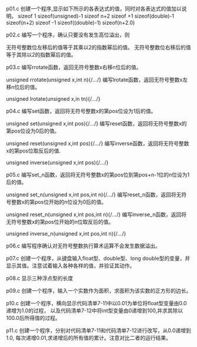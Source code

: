 p01.c
创建一个程序,显示如下所示的各表达式的值，同时对各表达式的值加以说明。
sizeof 1        sizeof(unsigned)-1      sizeof n+2
sizeof +1       sizeof(double)-1        sizeof(n+2)
sizeof -1       sizeof((double)-1)      sizeof(n+2.0)

p02.c
编写一个程序，确认只要没有发生高位溢出，则

无符号整数位左移后的值等于其乘以2的指数幂后的值。
无符号整数位右移后的值等于其除以2的指数幂后的值。

p03.c
编写rrotate函数，返回无符号整数x右移n位后的值。

unsigned rrotate(unsigned x,int n){/*...*/}
编写lrotate函数，返回无符号整数x左移n位后的值。

unsigned lrotate(unsigned x,in tn){/*...*/}

p04.c
编写set函数，返回将无符号整数x的第pos位设为1后的值。

unsigned set(unsigned x,int pos){/*...*/}
编写reset函数，返回将无符号整数x的第pos位设为0后的值。

unsigned reset(unsigned x,int pos){/*...*/}
编写inverse函数，返回将无符号整数x的第pos位取反后的值.

unsigned inverse(unsigned x,int pos){/*...*/}

p05.c
编写set_n函数，返回将无符号整数x的第pos位到第pos+n-1位的n位设为1后的值。

unsigned set_n(unsigned x,int pos,int n){/*...*/}
编写reset_n函数，返回将无符号整数x的第pos位开始的n位设为0后的值。

unsigned reset_n(unsigned x,int pos,int n){/*...*/}
编写inverse_n函数，返回将无符号整数x的第pos位开始的n位取反后的值。

unsigned inverse_n(unsigned x,int pos,int n){/*...*/}


p06.c
编写程序确认对无符号整数执行算术运算不会发生数据溢出。

p07.c
创建一个程序，从键盘输入float型、double型、long double型的变量，并显示其值。注意试着输入各种各样的值，并验证其动作。

p08.c
显示三种浮点型的长度

p09.c
创建一个程序，输入一个实数作为面积，求面积为该实数的正方形的边长。

p10.c
创建一个程序，横向显示代码清单7-11中以0.01为单位将float型变量由0.0递增为1.0的过程，
以及代码清单7-12中将int型变量由0递增到100,并求其除以100.0后所得值的过程。

p11.c
创建一个程序，分别对代码清单7-11和代码清单7-12进行改写，从0.0递增到1.0,
每次递增0.01,求递增后的所有值的累计。注意对比二者的运行结果。





